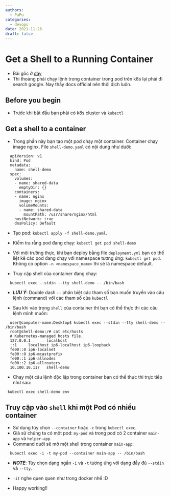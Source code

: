 ```yaml
---
authors:
  - PaPu
categories:
  - devops
date: 2021-11-26
draft: false
---
```


# Get a Shell to a Running Container

- Bài gốc ở [đây](https://kubernetes.io/docs/tasks/debug-application-cluster/get-shell-running-container/)
- Thi thoảng phải chạy lệnh trong container trong pod trên k8s lại phải đi search google. Nay thấy docs official nên thôi dịch luôn.

## Before you begin

- Trước khi bắt đầu bạn phải có k8s cluster và `kubectl`

## Get a shell to a container

- Trong phần này bạn tạo một pod chạy một container. Container chạy image nginx. File `shell-demo.yaml` có nội dung như dưới:

```linenums="1"
  apiVersion: v1
  kind: Pod
  metadata:
    name: shell-demo
  spec:
    volumes:
    - name: shared-data
      emptyDir: {}
    containers:
    - name: nginx
      image: nginx
      volumeMounts:
      - name: shared-data
        mountPath: /usr/share/nginx/html
    hostNetwork: true
    dnsPolicy: Default
```

- Tạo pod: `kubectl apply -f shell-demo.yaml`.

- Kiểm tra rằng pod đang chạy: `kubectl get pod shell-demo`

- Với môi trường thực, khi bạn deploy bằng file `deployment.yml` bạn có thể liệt kê các pod đang chạy với namespace tương ứng: `kubectl get pod`. Không có option `-n <namespace_name>` thì sẽ là namespace default.

- Truy cập shell của container đang chạy:

```linenums="1"
  kubectl exec --stdin --tty shell-demo -- /bin/bash
```

- **_LƯU Ý_**: Double dash `--` phân biệt các tham số bạn muốn truyền vào câu lệnh (command) với các tham số của `kubectl`

- Sau khi vào trong `shell` của container thì bạn có thể thực thi các câu lệnh mình muốn:

```linenums="1"
  user@computer-name:Desktop$ kubectl exec --stdin --tty shell-demo -- /bin/bash
  root@shell-demo:/# cat etc/hosts
  # Kubernetes-managed hosts file.
  127.0.0.1       localhost
  ::1     localhost ip6-localhost ip6-loopback
  fe00::0 ip6-localnet
  fe00::0 ip6-mcastprefix
  fe00::1 ip6-allnodes
  fe00::2 ip6-allrouters
  10.100.10.117   shell-demo
```

- Chạy một câu lệnh độc lập trong container bạn có thể thực thi trực tiếp như sau:

```linenums="1"
 kubectl exec shell-demo env
```

## Truy cập vào `shell` khi một Pod có nhiều container

- Sử dụng tùy chọn `--container` hoặc `-c` trong `kubectl exec`.
- Giả sử chúng ta có một pod: `my-pod` và trong pod có 2 container `main-app` và `helper-app`.
- Command dưới sẽ mở một shell trong container `main-app`:

```linenums="1"
  kubectl exec -i -t my-pod --container main-app -- /bin/bash
```

- **_NOTE_**: Tùy chọn dạng ngắn `-i` và `-t` tương ứng với dạng đầy đủ `--stdin` và `--tty`.

- `-it` nghe quen quen như trong docker nhể :D

- Happy working!!
